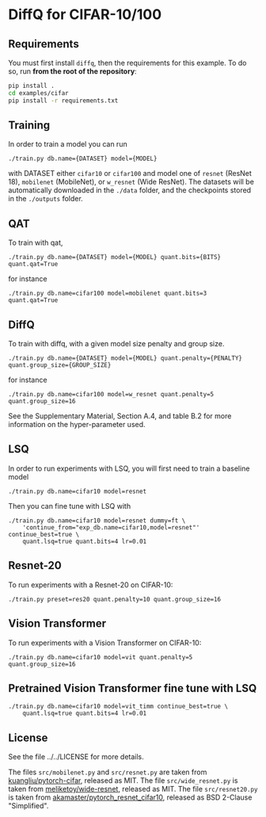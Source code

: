 # DiffQ for CIFAR-10/100

## Requirements

You must first install `diffq`, then the requirements for this example. To do so, run **from the root of the repository**:
```bash
pip install .
cd examples/cifar
pip install -r requirements.txt
```

## Training

In order to train a model you can run

```
./train.py db.name={DATASET} model={MODEL}
```
with DATASET either `cifar10` or `cifar100` and model one of
`resnet` (ResNet 18), `mobilenet` (MobileNet), or `w_resnet` (Wide ResNet).
The datasets will be automatically downloaded in the `./data` folder, and
the checkpoints stored in the `./outputs` folder.


## QAT

To train with qat,
```
./train.py db.name={DATASET} model={MODEL} quant.bits={BITS} quant.qat=True
```

for instance

```
./train.py db.name=cifar100 model=mobilenet quant.bits=3 quant.qat=True
```

## DiffQ

To train with diffq, with a given model size penalty and group size.
```
./train.py db.name={DATASET} model={MODEL} quant.penalty={PENALTY} quant.group_size={GROUP_SIZE}
```

for instance

```
./train.py db.name=cifar100 model=w_resnet quant.penalty=5 quant.group_size=16
```

See the Supplementary Material, Section A.4, and table B.2 for more information on the hyper-parameter used.

## LSQ

In order to run experiments with LSQ, you will first need to train a baseline model

```
./train.py db.name=cifar10 model=resnet
```

Then you can fine tune with LSQ with

```
./train.py db.name=cifar10 model=resnet dummy=ft \
	'continue_from="exp_db.name=cifar10,model=resnet"' continue_best=true \
	quant.lsq=true quant.bits=4 lr=0.01

```


## Resnet-20

To run experiments with a Resnet-20 on CIFAR-10:

```
./train.py preset=res20 quant.penalty=10 quant.group_size=16
```

## Vision Transformer

To run experiments with a Vision Transformer on CIFAR-10:

```
./train.py db.name=cifar10 model=vit quant.penalty=5 quant.group_size=16
```

## Pretrained Vision Transformer fine tune with LSQ

```
./train.py db.name=cifar10 model=vit_timm continue_best=true \
	quant.lsq=true quant.bits=4 lr=0.01
```


## License

See the file ../../LICENSE for more details.

The files `src/mobilenet.py` and `src/resnet.py` are taken from [kuangliu/pytorch-cifar](https://github.com/kuangliu/pytorch-cifar), released as MIT.
The file `src/wide_resnet.py` is taken from [meliketoy/wide-resnet](https://github.com/meliketoy/wide-resnet.pytorch), released as MIT.
The file `src/resnet20.py` is taken from [akamaster/pytorch_resnet_cifar10](https://github.com/akamaster/pytorch_resnet_cifar10), released as BSD 2-Clause "Simplified".
